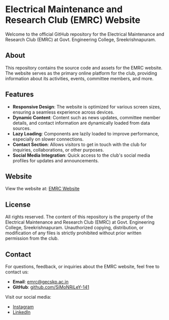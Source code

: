 # Electrical Maintenance and Research Club (EMRC) Website

Welcome to the official GitHub repository for the Electrical Maintenance and Research Club (EMRC) at Govt. Engineering College, Sreekrishnapuram.

## About

This repository contains the source code and assets for the EMRC website. The website serves as the primary online platform for the club, providing information about its activities, events, committee members, and more.

## Features

- **Responsive Design**: The website is optimized for various screen sizes, ensuring a seamless experience across devices.
- **Dynamic Content**: Content such as news updates, committee member details, and contact information are dynamically loaded from data sources.
- **Lazy Loading**: Components are lazily loaded to improve performance, especially on slower connections.
- **Contact Section**: Allows visitors to get in touch with the club for inquiries, collaborations, or other purposes.
- **Social Media Integration**: Quick access to the club's social media profiles for updates and announcements.

## Website

View the website at: [EMRC Website](https://emrcgecpkd.vercel.app)


## License

All rights reserved. The content of this repository is the property of the Electrical Maintenance and Research Club (EMRC) at Govt. Engineering College, Sreekrishnapuram. Unauthorized copying, distribution, or modification of any files is strictly prohibited without prior written permission from the club.

## Contact

For questions, feedback, or inquiries about the EMRC website, feel free to contact us:

- **Email**: [emrc@gecskp.ac.in](mailto:emrc@gecskp.ac.in)
- **GitHub**: [github.com/SiMoNRiLeY-141](https://github.com/SiMoNRiLeY-141)

Visit our social media:
- [Instagram](https://instagram.com/emrc_gec)
- [LinkedIn](https://linkedin.com/company/emrc-gecpkd)

